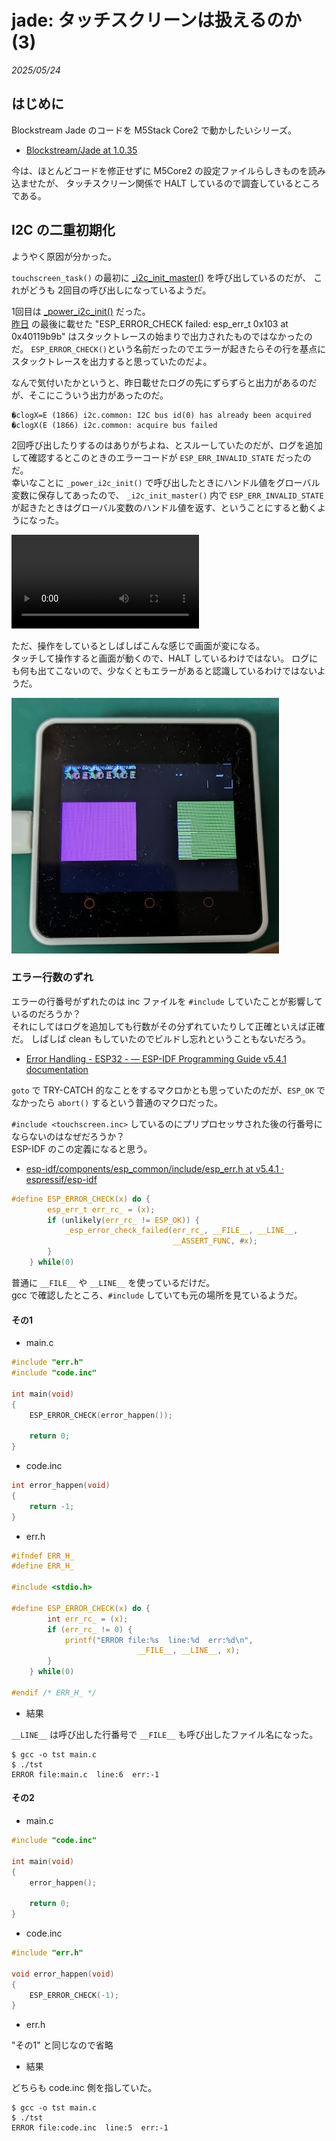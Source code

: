 # jade: タッチスクリーンは扱えるのか (3)

_2025/05/24_

## はじめに

Blockstream Jade のコードを M5Stack Core2 で動かしたいシリーズ。

* [Blockstream/Jade at 1.0.35](https://github.com/Blockstream/Jade/tree/1.0.35)

今は、ほとんどコードを修正せずに M5Core2 の設定ファイルらしきものを読み込ませたが、
タッチスクリーン関係で HALT しているので調査しているところである。

## I2C の二重初期化

ようやく原因が分かった。

`touchscreen_task()` の最初に [_i2c_init_master()](https://github.com/Blockstream/Jade/blob/1.0.35/main/input/touchscreen.inc#L49-L50) を呼び出しているのだが、
これがどうも 2回目の呼び出しになっているようだ。  

1回目は [_power_i2c_init()](https://github.com/Blockstream/Jade/blob/1.0.35/main/power/i2c.inc#L65) だった。  
[昨日](20250523-m5.md) の最後に載せた "ESP_ERROR_CHECK failed: esp_err_t 0x103 at 0x40119b9b" はスタックトレースの始まりで出力されたものではなかったのだ。
`ESP_ERROR_CHECK()`という名前だったのでエラーが起きたらその行を基点にスタックトレースを出力すると思っていたのだよ。

なんで気付いたかというと、昨日載せたログの先にずらずらと出力があるのだが、そこにこういう出力があったのだ。

```log
�clogX=E (1866) i2c.common: I2C bus id(0) has already been acquired
�clogX(E (1866) i2c.common: acquire bus failed
```

2回呼び出したりするのはありがちよね、とスルーしていたのだが、ログを追加して確認するとこのときのエラーコードが `ESP_ERR_INVALID_STATE` だったのだ。  
幸いなことに `_power_i2c_init()` で呼び出したときにハンドル値をグローバル変数に保存してあったので、
`_i2c_init_master()` 内で `ESP_ERR_INVALID_STATE` が起きたときはグローバル変数のハンドル値を返す、ということにすると動くようになった。

<video controls>
  <source src="images/20250524a-1.mp4" type="video/mp4" />
</video>

ただ、操作をしているとしばしばこんな感じで画面が変になる。  
タッチして操作すると画面が動くので、HALT しているわけではない。
ログにも何も出てこないので、少なくともエラーがあると認識しているわけではないようだ。

![image](images/20250524a-2.png)

### エラー行数のずれ

エラーの行番号がずれたのは inc ファイルを `#include` していたことが影響しているのだろうか？  
それにしてはログを追加しても行数がその分ずれていたりして正確といえば正確だ。
しばしば clean もしていたのでビルドし忘れということもないだろう。

* [Error Handling - ESP32 - — ESP-IDF Programming Guide v5.4.1 documentation](https://docs.espressif.com/projects/esp-idf/en/stable/esp32/api-guides/error-handling.html#esp-error-check-macro)

`goto` で TRY-CATCH 的なことをするマクロかとも思っていたのだが、`ESP_OK` でなかったら `abort()` するという普通のマクロだった。

`#include <touchscreen.inc>` しているのにプリプロセッサされた後の行番号にならないのはなぜだろうか？  
ESP-IDF のこの定義になると思う。

* [esp-idf/components/esp_common/include/esp_err.h at v5.4.1 · espressif/esp-idf](https://github.com/espressif/esp-idf/blob/v5.4.1/components/esp_common/include/esp_err.h#L115-L121)

```c
#define ESP_ERROR_CHECK(x) do {                                         \
        esp_err_t err_rc_ = (x);                                        \
        if (unlikely(err_rc_ != ESP_OK)) {                              \
            _esp_error_check_failed(err_rc_, __FILE__, __LINE__,        \
                                    __ASSERT_FUNC, #x);                 \
        }                                                               \
    } while(0)
```

普通に `__FILE__` や `__LINE__` を使っているだけだ。  
gcc で確認したところ、`#include` していても元の場所を見ているようだ。

#### その1

* main.c

```c
#include "err.h"
#include "code.inc"

int main(void)
{
    ESP_ERROR_CHECK(error_happen());

    return 0;
}
```

* code.inc

```c
int error_happen(void)
{
    return -1;
}
```

* err.h

```c
#ifndef ERR_H_
#define ERR_H_

#include <stdio.h>

#define ESP_ERROR_CHECK(x) do {                                         \
        int err_rc_ = (x);                                              \
        if (err_rc_ != 0) {                                             \
            printf("ERROR file:%s  line:%d  err:%d\n",                  \
                            __FILE__, __LINE__, x);                     \
        }                                                               \
    } while(0)

#endif /* ERR_H_ */
```

* 結果

`__LINE__` は呼び出した行番号で `__FILE__` も呼び出したファイル名になった。

```console
$ gcc -o tst main.c
$ ./tst
ERROR file:main.c  line:6  err:-1
```

#### その2

* main.c

```c
#include "code.inc"

int main(void)
{
    error_happen();

    return 0;
}
```

* code.inc

```c
#include "err.h"

void error_happen(void)
{
    ESP_ERROR_CHECK(-1);
}
```


* err.h

"その1" と同じなので省略

* 結果

どちらも code.inc 側を指していた。

```console
$ gcc -o tst main.c
$ ./tst
ERROR file:code.inc  line:5  err:-1
```
